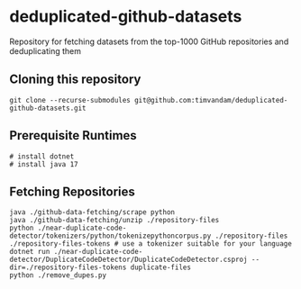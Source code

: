 # deduplicated-github-datasets
Repository for fetching datasets from the top-1000 GitHub repositories and deduplicating them

## Cloning this repository
```shell
git clone --recurse-submodules git@github.com:timvandam/deduplicated-github-datasets.git
```

## Prerequisite Runtimes
```shell
# install dotnet
# install java 17
```

## Fetching Repositories
```shell
java ./github-data-fetching/scrape python
java ./github-data-fetching/unzip ./repository-files
python ./near-duplicate-code-detector/tokenizers/python/tokenizepythoncorpus.py ./repository-files ./repository-files-tokens # use a tokenizer suitable for your language
dotnet run ./near-duplicate-code-detector/DuplicateCodeDetector/DuplicateCodeDetector.csproj --dir=./repository-files-tokens duplicate-files
python ./remove_dupes.py
```
